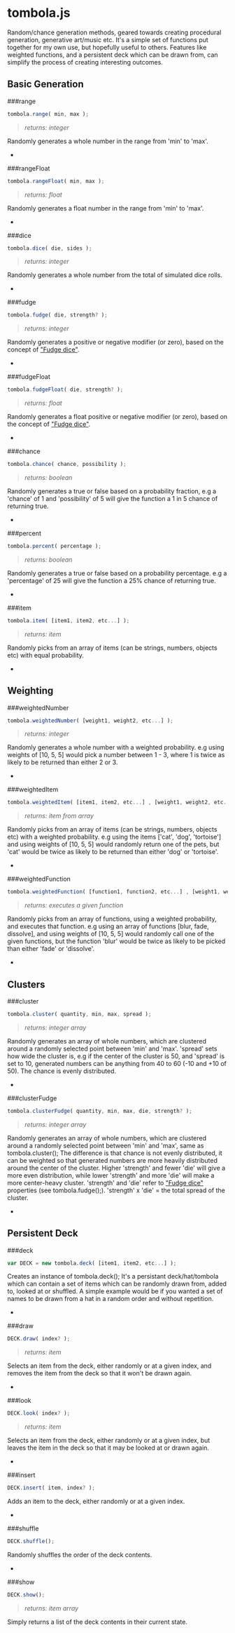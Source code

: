 # tombola.js

Random/chance generation methods, geared towards creating procedural generation, generative art/music etc. It's a simple set of functions put together for my own use, but hopefully useful to others. Features like weighted functions, and a persistent deck which can be drawn from, can simplify the process of creating interesting outcomes.

**Basic Generation**
-

###range
```javascript
tombola.range( min, max );
```
>*returns: integer*

Randomly generates a whole number in the range from 'min' to 'max'.

-

###rangeFloat
```javascript
tombola.rangeFloat( min, max );
```
>*returns: float*

Randomly generates a float number in the range from 'min' to 'max'.

-

###dice
```javascript
tombola.dice( die, sides );
```
>*returns: integer*

Randomly generates a whole number from the total of simulated dice rolls.

-

###fudge
```javascript
tombola.fudge( die, strength? );
```
>*returns: integer*

Randomly generates a positive or negative modifier (or zero), based on the concept of ["Fudge dice"](https://en.wikipedia.org/wiki/Fudge_%28role-playing_game_system%29#Fudge_dice). 

-

###fudgeFloat
```javascript
tombola.fudgeFloat( die, strength? );
```
>*returns: float*

Randomly generates a float positive or negative modifier (or zero), based on the concept of ["Fudge dice"](https://en.wikipedia.org/wiki/Fudge_%28role-playing_game_system%29#Fudge_dice).

-

###chance
```javascript
tombola.chance( chance, possibility );
```
>*returns: boolean*

Randomly generates a true or false based on a probability fraction, e.g a 'chance' of 1 and 'possibility' of 5 will give the function a 1 in 5 chance of returning true.

-

###percent
```javascript
tombola.percent( percentage );
```
>*returns: boolean*

Randomly generates a true or false based on a probability percentage. e.g a 'percentage' of 25 will give the function a 25% chance of returning true.

-

###item
```javascript
tombola.item( [item1, item2, etc...] );
```
>*returns: item*

Randomly picks from an array of items (can be strings, numbers, objects etc) with equal probability.

-

**Weighting**
-

###weightedNumber
```javascript
tombola.weightedNumber( [weight1, weight2, etc...] );
```
>*returns: integer*

Randomly generates a whole number with a weighted probability. e.g using weights of [10, 5, 5] would pick a number between 1 - 3, where 1 is twice as likely to be returned than either 2 or 3.

-

###weightedItem
```javascript
tombola.weightedItem( [item1, item2, etc...] , [weight1, weight2, etc...] );
```
>*returns: item from array*

Randomly picks from an array of items (can be strings, numbers, objects etc) with a weighted probability. e.g using the items ['cat', 'dog', 'tortoise'] and using weights of [10, 5, 5] would randomly return one of the pets, but 'cat' would be twice as likely to be returned than either 'dog' or 'tortoise'.

-

###weightedFunction
```javascript
tombola.weightedFunction( [function1, function2, etc...] , [weight1, weight2, etc...] );
```
>*returns: executes a given function*

Randomly picks from an array of functions, using a weighted probability, and executes that function. e.g using an array of functions [blur, fade, dissolve], and using weights of [10, 5, 5] would randomly call one of the given functions, but the function 'blur' would be twice as likely to be picked than either 'fade' or 'dissolve'.

-

**Clusters**
-

###cluster
```javascript
tombola.cluster( quantity, min, max, spread );
```
>*returns: integer array*

Randomly generates an array of whole numbers, which are clustered around a randomly selected point between 'min' and 'max'. 'spread' sets how wide the cluster is, e.g if the center of the cluster is 50, and 'spread' is set to 10, generated numbers can be anything from 40 to 60 (-10 and +10 of 50). The chance is evenly distributed.

-

###clusterFudge
```javascript
tombola.clusterFudge( quantity, min, max, die, strength? );
```
>*returns: integer array*

Randomly generates an array of whole numbers, which are clustered around a randomly selected point between 'min' and 'max', same as tombola.cluster(); The difference is that chance is not evenly distributed, it can be weighted so that generated numbers are more heavily distributed around the center of the cluster. Higher 'strength' and fewer 'die' will give a more even distribution, while lower 'strength' and more 'die' will make a more center-heavy cluster. 'strength' and 'die' refer to ["Fudge dice"](https://en.wikipedia.org/wiki/Fudge_%28role-playing_game_system%29#Fudge_dice) properties (see tombola.fudge();). 'strength' x 'die' = the total spread of the cluster.

-

**Persistent Deck**
-

###deck
```javascript
var DECK = new tombola.deck( [item1, item2, etc...] );
```
Creates an instance of tombola.deck(); It's a persistant deck/hat/tombola which can contain a set of items which can be randomly drawn from, added to, looked at or shuffled. A simple example would be if you wanted a set of names to be drawn from a hat in a random order and without repetition.

-

###draw
```javascript
DECK.draw( index? );
```
>*returns: item*

Selects an item from the deck, either randomly or at a given index, and removes the item from the deck so that it won't be drawn again.

-

###look
```javascript
DECK.look( index? );
```
>*returns: item*

Selects an item from the deck, either randomly or at a given index, but leaves the item in the deck so that it may be looked at or drawn again.

-

###insert
```javascript
DECK.insert( item, index? );
```
Adds an item to the deck, either randomly or at a given index.

-

###shuffle
```javascript
DECK.shuffle();
```
Randomly shuffles the order of the deck contents.

-

###show
```javascript
DECK.show();
```
>*returns: item array*

Simply returns a list of the deck contents in their current state.

